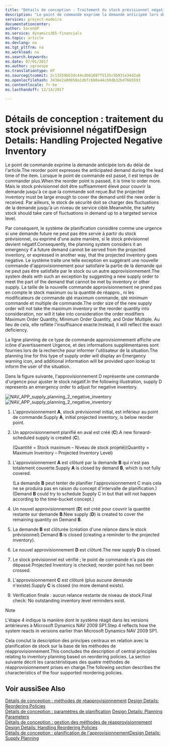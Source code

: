 ```yaml
---
title: "Détails de conception - Traitement du stock prévisionnel négatif | Microsoft Docs"
description: "Le point de commande exprime la demande anticipée lors du délai de l'article. Lorsque le point de commande est passé, il est temps de commander plus. Mais le stock prévisionnel doit être suffisamment élevé pour couvrir la demande jusqu'à ce que la commande soit reçue. Par ailleurs, le stock de sécurité doit se charger des fluctuations de la demande jusqu'à un niveau de service ciblé."
services: project-madeira
documentationcenter: 
author: SorenGP
ms.service: dynamics365-financials
ms.topic: article
ms.devlang: na
ms.tgt_pltfrm: na
ms.workload: na
ms.search.keywords: 
ms.date: 07/01/2017
ms.author: sgroespe
ms.translationtype: HT
ms.sourcegitcommit: 2c13559bb3dc44cdb61697f5135c5b931e34d2a8
ms.openlocfilehash: 3436e2a00858a1dbfcbb0a44cb9db32bd7665593
ms.contentlocale: fr-be
ms.lasthandoff: 12/14/2017

---
```

# <a name="design-details-handling-projected-negative-inventory"></a><span data-ttu-id="443ce-106">Détails de conception : traitement du stock prévisionnel négatif</span><span class="sxs-lookup"><span data-stu-id="443ce-106">Design Details: Handling Projected Negative Inventory</span></span>
<span data-ttu-id="443ce-107">Le point de commande exprime la demande anticipée lors du délai de l'article.</span><span class="sxs-lookup"><span data-stu-id="443ce-107">The reorder point expresses the anticipated demand during the lead time of the item.</span></span> <span data-ttu-id="443ce-108">Lorsque le point de commande est passé, il est temps de commander plus.</span><span class="sxs-lookup"><span data-stu-id="443ce-108">When the reorder point is passed, it is time to order more.</span></span> <span data-ttu-id="443ce-109">Mais le stock prévisionnel doit être suffisamment élevé pour couvrir la demande jusqu'à ce que la commande soit reçue.</span><span class="sxs-lookup"><span data-stu-id="443ce-109">But the projected inventory must be large enough to cover the demand until the new order is received.</span></span> <span data-ttu-id="443ce-110">Par ailleurs, le stock de sécurité doit se charger des fluctuations de la demande jusqu'à un niveau de service ciblé.</span><span class="sxs-lookup"><span data-stu-id="443ce-110">Meanwhile, the safety stock should take care of fluctuations in demand up to a targeted service level.</span></span>  

 <span data-ttu-id="443ce-111">Par conséquent, le système de planification considère comme une urgence si une demande future ne peut pas être servie à partir du stock prévisionnel, ou exprimé d'une autre manière, si le stock prévisionnel devient négatif.</span><span class="sxs-lookup"><span data-stu-id="443ce-111">Consequently, the planning system considers it an emergency if a future demand cannot be served from the projected inventory, or expressed in another way, that the projected inventory goes negative.</span></span> <span data-ttu-id="443ce-112">Le système traite une telle exception en suggérant une nouvelle commande d'approvisionnement pour satisfaire la partie de la demande qui ne peut pas être satisfaite par le stock ou un autre approvisionnement.</span><span class="sxs-lookup"><span data-stu-id="443ce-112">The system deals with such an exception by suggesting a new supply order to meet the part of the demand that cannot be met by inventory or other supply.</span></span> <span data-ttu-id="443ce-113">La taille de la nouvelle commande approvisionnement ne prend pas en compte le stock maximum ou la quantité de réappro., ni les modificateurs de commande qté maximum commande, qté minimum commande et multiple de commande.</span><span class="sxs-lookup"><span data-stu-id="443ce-113">The order size of the new supply order will not take the maximum inventory or the reorder quantity into consideration, nor will it take into consideration the order modifiers Maximum Order Quantity, Minimum Order Quantity, and Order Multiple.</span></span> <span data-ttu-id="443ce-114">Au lieu de cela, elle reflète l'insuffisance exacte.</span><span class="sxs-lookup"><span data-stu-id="443ce-114">Instead, it will reflect the exact deficiency.</span></span>  

 <span data-ttu-id="443ce-115">La ligne planning de ce type de commande approvisionnement affiche une icône d'avertissement Urgence, et des informations supplémentaires sont fournies lors de la recherche pour informer l'utilisateur de la situation.</span><span class="sxs-lookup"><span data-stu-id="443ce-115">The planning line for this type of supply order will display an Emergency warning icon, and additional information will be provided upon lookup to inform the user of the situation.</span></span>  

 <span data-ttu-id="443ce-116">Dans la figure suivante, l'approvisionnement D représente une commande d'urgence pour ajuster le stock négatif.</span><span class="sxs-lookup"><span data-stu-id="443ce-116">In the following illustration, supply D represents an emergency order to adjust for negative inventory.</span></span>  

 <span data-ttu-id="443ce-117">![](media/nav_app_supply_planning_2_negative_inventory.png "NAV_APP_supply_planning_2_negative_inventory")</span><span class="sxs-lookup"><span data-stu-id="443ce-117">![](media/nav_app_supply_planning_2_negative_inventory.png "NAV_APP_supply_planning_2_negative_inventory")</span></span>  

1.  <span data-ttu-id="443ce-118">L'approvisionnement **A**, stock prévisionnel initial, est inférieur au point de commande.</span><span class="sxs-lookup"><span data-stu-id="443ce-118">Supply **A**, initial projected inventory, is below reorder point.</span></span>  

2.  <span data-ttu-id="443ce-119">Un approvisionnement planifié en aval est créé (**C**).</span><span class="sxs-lookup"><span data-stu-id="443ce-119">A new forward-scheduled supply is created (**C**).</span></span>  

     <span data-ttu-id="443ce-120">(Quantité = Stock maximum – Niveau de stock projeté)</span><span class="sxs-lookup"><span data-stu-id="443ce-120">(Quantity = Maximum Inventory – Projected Inventory Level)</span></span>  

3.  <span data-ttu-id="443ce-121">L'approvisionnement **A** est clôturé par la demande **B** qui n'est pas totalement couverte.</span><span class="sxs-lookup"><span data-stu-id="443ce-121">Supply **A** is closed by demand **B**, which is not fully covered.</span></span>  

     <span data-ttu-id="443ce-122">(La demande **B** peut tenter de planifier l'approvisionnement C mais cela ne se produira pas en raison du concept d'intervalle de planification.)</span><span class="sxs-lookup"><span data-stu-id="443ce-122">(Demand **B** could try to schedule Supply C in but that will not happen according to the time-bucket concept.)</span></span>  

4.  <span data-ttu-id="443ce-123">Un nouvel approvisionnement (**D**) est créé pour couvrir la quantité restante sur demande **B**.</span><span class="sxs-lookup"><span data-stu-id="443ce-123">New supply (**D**) is created to cover the remaining quantity on Demand **B**.</span></span>  

5.  <span data-ttu-id="443ce-124">La demande **B** est clôturée (création d'une relance dans le stock prévisionnel).</span><span class="sxs-lookup"><span data-stu-id="443ce-124">Demand **B** is closed (creating a reminder to the projected inventory).</span></span>  

6.  <span data-ttu-id="443ce-125">Le nouvel approvisionnement **D** est clôturé.</span><span class="sxs-lookup"><span data-stu-id="443ce-125">The new supply **D** is closed.</span></span>  

7.  <span data-ttu-id="443ce-126">Le stock prévisionnel est vérifié ; le point de commande n'a pas été dépassé.</span><span class="sxs-lookup"><span data-stu-id="443ce-126">Projected Inventory is checked; reorder point has not been crossed.</span></span>  

8.  <span data-ttu-id="443ce-127">L'approvisionnement **C** est clôturé (plus aucune demande n'existe).</span><span class="sxs-lookup"><span data-stu-id="443ce-127">Supply **C** is closed (no more demand exists).</span></span>  

9. <span data-ttu-id="443ce-128">Vérification finale : aucun relance restante de niveau de stock.</span><span class="sxs-lookup"><span data-stu-id="443ce-128">Final check: No outstanding inventory level reminders exist.</span></span>  

> [!NOTE]  
>  <span data-ttu-id="443ce-129">L'étape 4 indique la manière dont le système réagit dans les versions antérieures à Microsoft Dynamics NAV 2009 SP1.</span><span class="sxs-lookup"><span data-stu-id="443ce-129">Step 4 reflects how the system reacts in versions earlier than Microsoft Dynamics NAV 2009 SP1.</span></span>  

 <span data-ttu-id="443ce-130">Cela conclut la description des principes centraux en relation avec la planification de stock sur la base de les méthodes de réapprovisionnement.</span><span class="sxs-lookup"><span data-stu-id="443ce-130">This concludes the description of central principles relating to inventory planning based on reordering policies.</span></span> <span data-ttu-id="443ce-131">La section suivante décrit les caractéristiques des quatre méthodes de réapprovisionnement prises en charge.</span><span class="sxs-lookup"><span data-stu-id="443ce-131">The following section describes the characteristics of the four supported reordering policies.</span></span>  

## <a name="see-also"></a><span data-ttu-id="443ce-132">Voir aussi</span><span class="sxs-lookup"><span data-stu-id="443ce-132">See Also</span></span>  
 <span data-ttu-id="443ce-133">[Détails de conception : méthodes de réapprovisionnement](design-details-reordering-policies.md) </span><span class="sxs-lookup"><span data-stu-id="443ce-133">[Design Details: Reordering Policies](design-details-reordering-policies.md) </span></span>  
 <span data-ttu-id="443ce-134">[Détails de conception : paramètres de planification](design-details-planning-parameters.md) </span><span class="sxs-lookup"><span data-stu-id="443ce-134">[Design Details: Planning Parameters](design-details-planning-parameters.md) </span></span>  
 <span data-ttu-id="443ce-135">[Détails de conception : gestion des méthodes de réapprovisionnement](design-details-handling-reordering-policies.md) </span><span class="sxs-lookup"><span data-stu-id="443ce-135">[Design Details: Handling Reordering Policies](design-details-handling-reordering-policies.md) </span></span>  
 [<span data-ttu-id="443ce-136">Détails de conception : planification de l'approvisionnement</span><span class="sxs-lookup"><span data-stu-id="443ce-136">Design Details: Supply Planning</span></span>](design-details-supply-planning.md)


